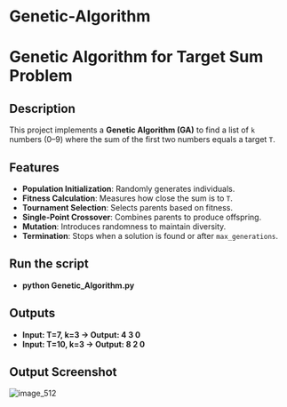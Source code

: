 # Genetic-Algorithm
# Genetic Algorithm for Target Sum Problem

## Description
This project implements a **Genetic Algorithm (GA)** to find a list of `k` numbers (0–9) where the sum of the first two numbers equals a target `T`.

## Features
- **Population Initialization**: Randomly generates individuals.
- **Fitness Calculation**: Measures how close the sum is to `T`.
- **Tournament Selection**: Selects parents based on fitness.
- **Single-Point Crossover**: Combines parents to produce offspring.
- **Mutation**: Introduces randomness to maintain diversity.
- **Termination**: Stops when a solution is found or after `max_generations`.


  
## Run the script
- **python Genetic_Algorithm.py**

## Outputs
- **Input: T=7, k=3 → Output: 4 3 0**
- **Input: T=10, k=3 → Output: 8 2 0**


## Output Screenshot

![image_512](https://github.com/user-attachments/assets/fa3d2073-d3ba-49b4-b778-9bd945763ea0)
